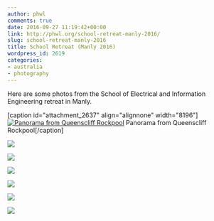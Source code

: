 ```yaml
---
author: phwl
comments: true
date: 2016-09-27 11:19:42+00:00
link: http://phwl.org/school-retreat-manly-2016/
slug: school-retreat-manly-2016
title: School Retreat (Manly 2016)
wordpress_id: 2619
categories:
- australia
- photography
---
```


Here are some photos from the School of Electrical and Information Engineering retreat in Manly.

[caption id="attachment_2637" align="alignnone" width="8196"][![Panorama from Queenscliff Rockpool](http://phwl.org/wp-content/uploads/2016/09/queencliffpano.jpg)](http://phwl.org/wp-content/uploads/2016/09/queencliffpano.jpg) Panorama from Queenscliff Rockpool[/caption]

<!-- more -->

[![](http://phwl.org/wp-content/uploads/2016/09/IMG_3647.jpg)](http://phwl.org/wp-content/uploads/2016/09/IMG_3647.jpg)

[![](http://phwl.org/wp-content/uploads/2016/09/IMG_3659.jpg)](http://phwl.org/wp-content/uploads/2016/09/IMG_3659.jpg)

[![](http://phwl.org/wp-content/uploads/2016/09/IMG_3673.jpg)](http://phwl.org/wp-content/uploads/2016/09/IMG_3673.jpg)

[![](http://phwl.org/wp-content/uploads/2016/09/IMG_3681.jpg)](http://phwl.org/wp-content/uploads/2016/09/IMG_3681.jpg)

[![](http://phwl.org/wp-content/uploads/2016/09/IMG_8119.jpg)](http://phwl.org/wp-content/uploads/2016/09/IMG_8119.jpg)


[![](http://phwl.org/wp-content/uploads/2016/09/IMG_8131.jpg)](http://phwl.org/wp-content/uploads/2016/09/IMG_8131.jpg)
